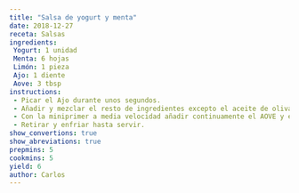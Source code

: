 ```yaml
---
title: "Salsa de yogurt y menta"
date: 2018-12-27
receta: Salsas
ingredients:
 Yogurt: 1 unidad
 Menta: 6 hojas
 Limón: 1 pieza
 Ajo: 1 diente
 Aove: 3 tbsp
instructions:
 - Picar el Ajo durante unos segundos.
 - Añadir y mezclar el resto de ingredientes excepto el aceite de oliva. Como espesante se puede usar harina de coco, de plátano, de yuca o maicena de maíz.
 - Con la miniprimer a media velocidad añadir continuamente el AOVE y esperar que e
 - Retirar y enfriar hasta servir.
show_convertions: true
show_abreviations: true
prepmins: 5
cookmins: 5
yield: 6
author: Carlos
---
```

<!--stackedit_data:
eyJoaXN0b3J5IjpbNTA3ODMxNjIyXX0=
-->